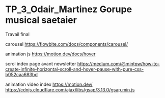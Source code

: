 # TP_3_Odair_Martinez Gorupe musical saetaier

Travail final

carousel
https://flowbite.com/docs/components/carousel/

animation js
https://motion.dev/docs/hover

scrol index page avant newsletter
https://medium.com/@mintpw/how-to-create-infinite-horizontal-scroll-and-hover-pause-with-pure-css-b052caa683bd

animation video index
https://motion.dev/
https://cdnjs.cloudflare.com/ajax/libs/gsap/3.13.0/gsap.min.js
